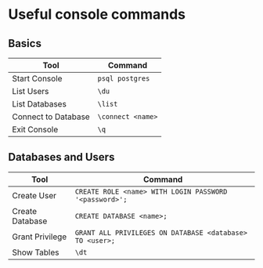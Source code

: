 # Useful console commands

## Basics
Tool | Command |
--- | --- |
Start Console       |`psql postgres`
List Users          |`\du`
List Databases      |`\list`
Connect to Database |`\connect <name>`
Exit Console        | `\q`


## Databases and Users
Tool | Command |
--- | --- |
Create User      |`CREATE ROLE <name> WITH LOGIN PASSWORD '<password>';`
Create Database  |`CREATE DATABASE <name>;`
Grant Privilege  |`GRANT ALL PRIVILEGES ON DATABASE <database> TO <user>;`
Show Tables      |`\dt`
